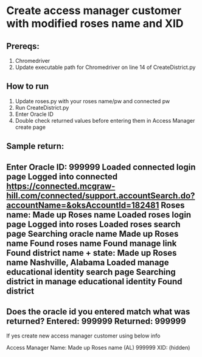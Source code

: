 # Create access manager customer with modified roses name and XID

## Prereqs:
1. Chromedriver
2. Update executable path for Chromedriver on line 14 of CreateDistrict.py

## How to run

1. Update roses.py with your roses name/pw and connected pw
2. Run CreateDistrict.py
3. Enter Oracle ID
4. Double check returned values before entering them in Access Manager create page

## Sample return:
### 
Enter Oracle ID: 999999
Loaded connected login page
Logged into connected
https://connected.mcgraw-hill.com/connected/support.accountSearch.do?accountName=&oksAccountId=182481
Roses name: Made up Roses name
Loaded roses login page
Logged into roses
Loaded roses search page
Searching oracle name Made up Roses name
Found roses name
Found manage link
Found district name + state: Made up Roses name Nashville, Alabama
Loaded manage educational identity search page
Searching district in manage educational identity
Found district
--------------------------------------------------------
Does the oracle id you entered match what was returned?
Entered: 999999 Returned: 999999
--------------------------------------------------------
If yes create new access manager customer using below info

Access Manager Name:     Made up Roses name (AL) 999999
XID:                     (hidden)
